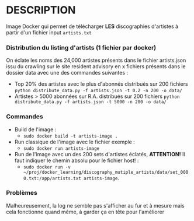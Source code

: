 # DESCRIPTION

Image Docker qui permet de télécharger **LES** discographies d'artistes à partir d'un fichier input `artists.txt`


### Distribution du listing d'artists (1 fichier par docker)

On éclate les noms des 24,000 artistes présents dans le fichier artists.json issu du crawling sur le site resident advisory en x fichiers présents dans le dossier data avec une des commandes suivantes : 

 * Top 20% des artistes avec le plus d'abonnés distribués sur 200 fichiers `python distribute_data.py -f artists.json -t 0.2 -n 200 -o data/`
 * Artistes > 5000 abonnées sur R.A. distribués sur 200 fichiers `python distribute_data.py -f artists.json -t 5000 -n 200 -o data/`

### Commandes

* Build de l'image :
  * `sudo docker build -t artists-image .`
* Run classique de l'image avec le fichier exemple :
  * `sudo docker run artists-image`
* Run de l'image avec un des 200 sets d'artistes éclatés, **ATTENTION!** Il faut indiquer le chemin absolu pour le fichier host! :
  * `sudo docker run -v ~/proj/docker_learning/discography_mutiple_artists/data/set_0000.txt:/app/artists.txt artists-image`. 

### Problèmes 

Malheureusement, la log ne semble pas s'afficher au fur et à mesure mais cela fonctionne quand même, à garder ça en tête pour l'améliorer

